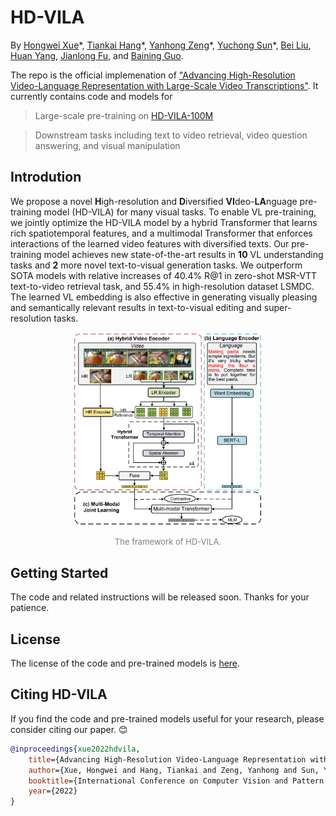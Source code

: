 # HD-VILA

By [Hongwei Xue](https://hellwayxue.github.io/)\*, [Tiankai Hang](https://tiankaihang.github.io/)\*, [Yanhong Zeng](https://1900zyh.github.io/)\*, [Yuchong Sun](https://github.com/ycsun1972)\*, [Bei Liu](https://www.microsoft.com/en-us/research/people/libei/), [Huan Yang](https://www.microsoft.com/en-us/research/people/huayan/), [Jianlong Fu](https://www.microsoft.com/en-us/research/people/jianf/), and [Baining Guo](https://www.microsoft.com/en-us/research/people/bainguo/).


The repo is the official implemenation of ["Advancing High-Resolution Video-Language Representation with Large-Scale Video Transcriptions"](https://arxiv.org/abs/2111.10337).
It currently contains code and models for 

> Large-scale pre-training on [HD-VILA-100M](../hd-vila-100m/README.md)

> Downstream tasks including text to video retrieval, video question answering, and visual manipulation


## Introdution
We propose a novel **H**igh-resolution
and **D**iversified **VI**deo-**LA**nguage pre-training model (HD-VILA) for many visual tasks. 
To enable VL pre-training, we jointly
optimize the HD-VILA model by a hybrid Transformer
that learns rich spatiotemporal features, and a multimodal
Transformer that enforces interactions of the learned video
features with diversified texts. Our pre-training model
achieves new state-of-the-art results in **10** VL understanding tasks and **2** more novel text-to-visual generation tasks.
We outperform SOTA models with relative increases of 40.4% R@1 in zero-shot MSR-VTT text-to-video retrieval task, and 55.4% in high-resolution dataset LSMDC. The learned VL embedding is also effective in generating visually pleasing and semantically relevant results in text-to-visual editing and super-resolution tasks.

<p align="center">
<img src="figs/framework.png" alt="statistics" width="60%"/>
</p>
<p align="center">
<font size=2 color="gray">The framework of HD-VILA.</font>
</p>

## Getting Started

The code and related instructions will be released soon. Thanks for your patience.

<!-- 
### Prepare dataset

For pre-training, xxx.

For VQA, xxx.

For retrieval, xxx.

### Install

- Clone this repo
```bash
git clone xxx
cd xxx/xxx
```

- If you want to pre-train on your own dataset, please prepare the environment with `horovod`. It is a better choice to use the pre-built docker image. Or you can build from the [dockerfile](./Dockerfile).

```
command to get into the container ...
```

### Training from scratch

### Finetune the model for downstream tasks

### Evaluation -->


## License

The license of the code and pre-trained models is [here](../LICENSE).

## Citing HD-VILA

If you find the code and pre-trained models useful for your research, please consider citing our paper. :blush:

```bibtex
@inproceedings{xue2022hdvila,
    title={Advancing High-Resolution Video-Language Representation with Large-Scale Video Transcriptions},
    author={Xue, Hongwei and Hang, Tiankai and Zeng, Yanhong and Sun, Yuchong and Liu, Bei and Yang, Huan and Fu, Jianlong and Guo, Baining},
    booktitle={International Conference on Computer Vision and Pattern Recognition (CVPR)},
    year={2022}
}
```